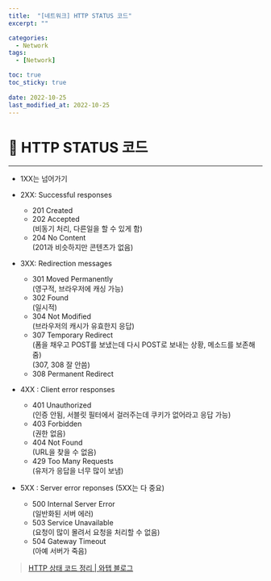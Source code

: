 ```yaml
---
title:  "[네트워크] HTTP STATUS 코드"
excerpt: "" 

categories:
  - Network
tags:
  - [Network]

toc: true
toc_sticky: true
 
date: 2022-10-25
last_modified_at: 2022-10-25
---
```


# 🚀 HTTP STATUS 코드
---
- 1XX는 넘어가기
- 2XX: Successful responses
    - 201 Created
    - 202 Accepted   
      (비동기 처리, 다른일을 할 수 있게 함)
    - 204 No Content  
      (201과 비슷하지만 콘텐츠가 없음)

- 3XX: Redirection messages
    - 301 Moved Permanently  
      (영구적, 브라우저에 캐싱 가능)
    - 302 Found  
      (일시적)
    - 304 Not Modified  
      (브라우저의 캐시가 유효한지 응답)
    - 307 Temporary Redirect  
      (폼을 채우고 POST를 보냈는데 다시 POST로 보내는 상황, 메소드를 보존해줌)  
      (307, 308 잘 안씀)
    - 308 Permanent Redirect

- 4XX : Client error responses
    - 401 Unauthorized  
      (인증 안됨, 서블릿 필터에서 걸러주는데 쿠키가 없어라고 응답 가능)
    - 403 Forbidden  
      (권한 없음)
    - 404 Not Found  
      (URL을 찾을 수 없음)
    - 429 Too Many Requests  
      (유저가 응답을 너무 많이 보냄)

- 5XX : Server error reponses (5XX는 다 중요)
    - 500 Internal Server Error  
      (일반화된 서버 에러)
    - 503 Service Unavailable  
      (요청이 많이 몰려서 요청을 처리할 수 없음)
    - 504 Gateway Timeout  
      (아예 서버가 죽음)

> [HTTP 상태 코드 정리 | 와탭 블로그](https://www.whatap.io/ko/blog/40/)
